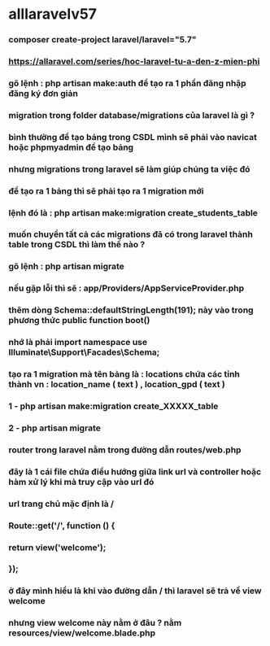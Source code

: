 # alllaravelv57
### composer create-project laravel/laravel="5.7"
### https://allaravel.com/series/hoc-laravel-tu-a-den-z-mien-phi
### gõ lệnh : php artisan make:auth để tạo ra 1 phần đăng nhập đăng ký đơn giản
### migration trong folder database/migrations của laravel là gì ?
### bình thường để tạo bảng trong CSDL mình sẽ phải vào navicat hoặc phpmyadmin để tạo bảng 
### nhưng migrations trong laravel sẽ làm giúp chúng ta việc đó

### để tạo ra 1 bảng thì sẽ phải tạo ra 1 migration mới 
### lệnh đó là : php artisan make:migration create_students_table

### muốn chuyển tất cả các migrations đã có trong laravel thành table trong CSDL thì làm thế nào ?
### gõ lệnh : php artisan migrate

### nếu gặp lỗi thì sẽ : app/Providers/AppServiceProvider.php
### thêm dòng Schema::defaultStringLength(191); này vào trong phương thức public function boot()
### nhớ là phải import namespace use Illuminate\Support\Facades\Schema;

### tạo ra 1 migration mà tên bảng là : locations chứa các tỉnh thành vn : location_name ( text ) , location_gpd ( text ) 
### 1 - php artisan make:migration create_XXXXX_table
### 2 - php artisan migrate

### router trong laravel nằm trong đường dẫn routes/web.php
### đây là 1 cái file chứa điều hướng giữa link url và controller hoặc hàm xử lý khi mà truy cập vào url đó
### url trang chủ mặc định là /
### Route::get('/', function () {
 ###   return view('welcome');
###  });

### ở đây mình hiểu là khi vào đường dẫn / thì laravel sẽ trả về view welcome
### nhưng view welcome này nằm ở đâu ? nằm resources/view/welcome.blade.php
